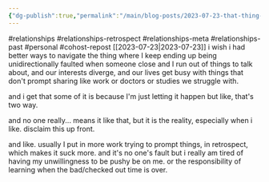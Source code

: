 ```yaml
---
{"dg-publish":true,"permalink":"/main/blog-posts/2023-07-23-that-thing-where-you-lose-nd-4-nd-relationships-because-you-can-t-prompt-conversation-if-you-don-t-know-their-interests-well/","noteIcon":""}
---
```



#relationships #relationships-retrospect #relationships-meta #relationships-past #personal #cohost-repost
[[2023-07-23\|2023-07-23]]
i wish i had better ways to navigate the thing where I keep ending up being unidirectionally faulted when someone close and I run out of things to talk about, and our interests diverge, and our lives get busy with things that don't prompt sharing like work or doctors or studies we struggle with.

and i get that some of it is because I'm just letting it happen but like, that's two way.

and no one really... means it like that, but it is the reality, especially when i like. disclaim this up front.

and like. usually I put in more work trying to prompt things, in retrospect, which makes it suck more. and it's no one's fault but i really am tired of having my unwillingness to be pushy be on me. or the responsibility of learning when the bad/checked out time is over.
